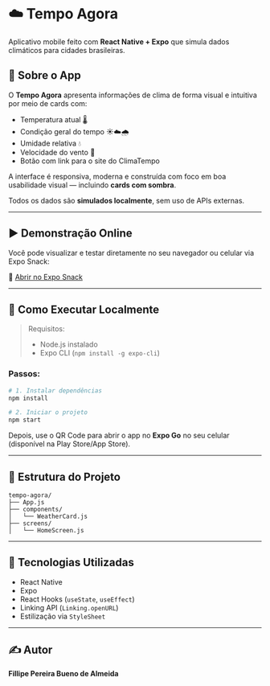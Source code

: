 # ☁️ Tempo Agora

Aplicativo mobile feito com **React Native + Expo** que simula dados climáticos para cidades brasileiras.

## 📱 Sobre o App

O **Tempo Agora** apresenta informações de clima de forma visual e intuitiva por meio de cards com:

- Temperatura atual 🌡️  
- Condição geral do tempo ☀️☁️🌧️  
- Umidade relativa 💧  
- Velocidade do vento 💨  
- Botão com link para o site do ClimaTempo

A interface é responsiva, moderna e construída com foco em boa usabilidade visual — incluindo **cards com sombra**.

Todos os dados são **simulados localmente**, sem uso de APIs externas.

---

## ▶️ Demonstração Online

Você pode visualizar e testar diretamente no seu navegador ou celular via Expo Snack:

🔗 [Abrir no Expo Snack](https://snack.expo.dev/@fp_bueno/p3dm?platform=ios)

---

## 🚀 Como Executar Localmente

> Requisitos:
> - Node.js instalado
> - Expo CLI (`npm install -g expo-cli`)

### Passos:

```bash
# 1. Instalar dependências
npm install

# 2. Iniciar o projeto
npm start
```

Depois, use o QR Code para abrir o app no **Expo Go** no seu celular (disponível na Play Store/App Store).

---

## 📁 Estrutura do Projeto

```
tempo-agora/
├── App.js
├── components/
│   └── WeatherCard.js
├── screens/
│   └── HomeScreen.js
```

---

## 🧰 Tecnologias Utilizadas

- React Native
- Expo
- React Hooks (`useState`, `useEffect`)
- Linking API (`Linking.openURL`)
- Estilização via `StyleSheet`

---

## ✍️ Autor

**Fillipe Pereira Bueno de Almeida**
